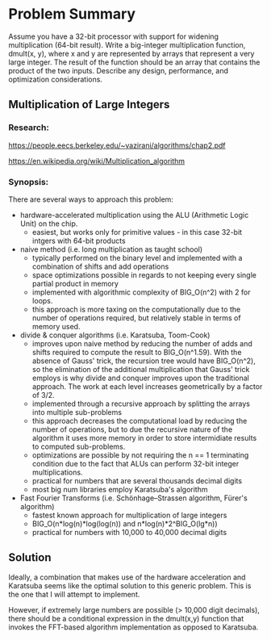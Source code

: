 # Problem Summary

Assume you have a 32-bit processor with support for widening multiplication (64-bit result). Write a big-integer multiplication function, dmult(x, y), where x and y are represented by arrays that represent a very large integer. The result of the function should be an array that contains the product of the two inputs. Describe any design, performance, and optimization considerations.

## Multiplication of Large Integers

### Research:

https://people.eecs.berkeley.edu/~vazirani/algorithms/chap2.pdf

https://en.wikipedia.org/wiki/Multiplication_algorithm

### Synopsis:

There are several ways to approach this problem:
  * hardware-accelerated multiplication using the ALU (Arithmetic Logic Unit) on the chip. 
      * easiest, but works only for primitive values - in this case 32-bit intgers with 64-bit products
  * naive method (i.e. long multiplication as taught school)
      * typically performed on the binary level and implemented with a combination of shifts and add operations
      * space optimizations possible in regards to not keeping every single partial product in memory
      * implemented with algorithmic complexity of BIG_O(n^2) with 2 for loops.
      * this approach is more taxing on the computationally due to the number of operations required, but relatively stable in terms of memory used.
  * divide & conquer algorithms (i.e. Karatsuba, Toom-Cook)
      * improves upon naive method by reducing the number of adds and shifts required to compute the result to BIG_O(n^1.59). With the absence of Gauss' trick, the recursion tree would have BIG_O(n^2), so the elimination of the additional multiplication that Gauss' trick employs is why divide and conquer improves upon the traditional approach. The work at each level increases geometrically by a factor of 3/2.
      * implemented through a recursive approach by splitting the arrays into multiple sub-problems
      * this approach decreases the computational load by reducing the number of operations, but to due the recursive nature of the algorithm it uses more memory in order to store intermidiate results to computed sub-problems.
      * optimizations are possible by not requiring the n == 1 terminating condition due to the fact that ALUs can perform 32-bit integer multiplications.
      * practical for numbers that are several thousands decimal digits
      * most big num libraries employ Karatsuba's algorithm
  * Fast Fourier Transforms (i.e. Schönhage–Strassen algorithm, Fürer's algorithm)
      * fastest known approach for multiplication of large integers
      * BIG_O(n\*log(n)\*log(log(n)) and n\*log(n)\*2^BIG_O(lg\*n))
      * practical for numbers with 10,000 to 40,000 decimal digits
  
## Solution
Ideally, a combination that makes use of the hardware acceleration and Karatsuba seems like the optimal solution to this generic problem. This is the one that I will attempt to implement.

However, if extremely large numbers are possible (> 10,000 digit decimals), there should be a conditional expression in the dmult(x,y) function that invokes the FFT-based algorithm implementation as opposed to Karatsuba.
